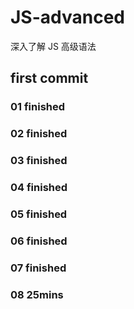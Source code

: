 # JS-advanced
深入了解 JS 高级语法

## first commit 
### 01 finished
### 02 finished
### 03 finished
### 04 finished
### 05 finished
### 06 finished
### 07 finished
### 08 25mins 

